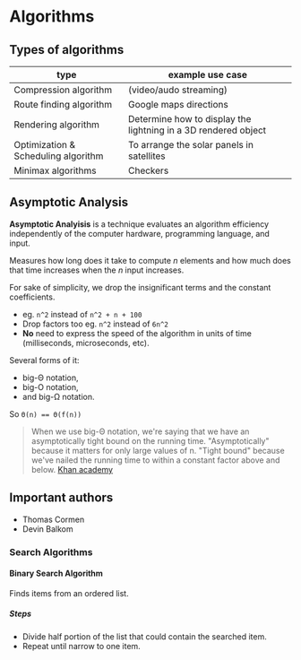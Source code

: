 # Algorithms

## Types of algorithms

type | example use case
---- | ----------------
Compression algorithm | (video/audo streaming)
Route finding algorithm | Google maps directions
Rendering algorithm | Determine how to display the lightning in a 3D rendered object
Optimization & Scheduling algorithm | To arrange the solar panels in satellites
Minimax algorithms | Checkers

## Asymptotic Analysis

**Asymptotic Analyisis** is a technique evaluates an algorithm efficiency independently of the computer hardware, programming language, and input.

Measures how long does it take to compute *n* elements and how much does that time increases when the *n* input increases.

For sake of simplicity, we drop the insignificant terms and the constant coefficients.

- eg. `n^2` instead of `n^2 + n + 100`
- Drop factors too eg. `n^2` instead of `6n^2`
- **No** need to express the speed of the algorithm in units of time (milliseconds, microseconds, etc).

Several forms of it: 
- big-Θ notation,
- big-O notation,
- and big-Ω notation.

So `Θ(n) == Θ(f(n))`

> When we use big-Θ notation, we're saying that we have an asymptotically tight bound on the running time. "Asymptotically" because it matters for only large values of n. "Tight bound" because we've nailed the running time to within a constant factor above and below.
[Khan academy](https://www.khanacademy.org/computing/computer-science/algorithms/asymptotic-notation/a/big-big-theta-notation)

## Important authors

- Thomas Cormen
- Devin Balkom

### Search Algorithms

#### Binary Search Algorithm

Finds items from an ordered list.

##### Steps

- Divide half portion of the list that could contain the searched item.
- Repeat until narrow to one item.
